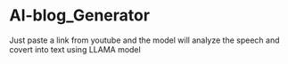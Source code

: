 # AI-blog_Generator
Just paste a link from youtube  and the model will analyze the speech and covert into text using LLAMA model
